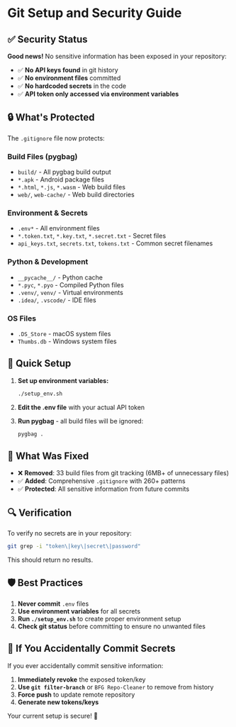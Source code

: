 # Git Setup and Security Guide

## ✅ Security Status

**Good news!** No sensitive information has been exposed in your repository:

- ✅ **No API keys found** in git history
- ✅ **No environment files** committed
- ✅ **No hardcoded secrets** in the code
- ✅ **API token only accessed via environment variables**

## 🔒 What's Protected

The `.gitignore` file now protects:

### Build Files (pygbag)
- `build/` - All pygbag build output
- `*.apk` - Android package files
- `*.html`, `*.js`, `*.wasm` - Web build files
- `web/`, `web-cache/` - Web build directories

### Environment & Secrets
- `.env*` - All environment files
- `*.token.txt`, `*.key.txt`, `*.secret.txt` - Secret files
- `api_keys.txt`, `secrets.txt`, `tokens.txt` - Common secret filenames

### Python & Development
- `__pycache__/` - Python cache
- `*.pyc`, `*.pyo` - Compiled Python files
- `.venv/`, `venv/` - Virtual environments
- `.idea/`, `.vscode/` - IDE files

### OS Files
- `.DS_Store` - macOS system files
- `Thumbs.db` - Windows system files

## 🚀 Quick Setup

1. **Set up environment variables:**
   ```bash
   ./setup_env.sh
   ```

2. **Edit the .env file** with your actual API token

3. **Run pygbag** - all build files will be ignored:
   ```bash
   pygbag .
   ```

## 📝 What Was Fixed

- ❌ **Removed**: 33 build files from git tracking (6MB+ of unnecessary files)
- ✅ **Added**: Comprehensive `.gitignore` with 260+ patterns
- ✅ **Protected**: All sensitive information from future commits

## 🔍 Verification

To verify no secrets are in your repository:
```bash
git grep -i "token\|key\|secret\|password"
```

This should return no results.

## 🛡️ Best Practices

1. **Never commit** `.env` files
2. **Use environment variables** for all secrets
3. **Run `./setup_env.sh`** to create proper environment setup
4. **Check git status** before committing to ensure no unwanted files

## 🚨 If You Accidentally Commit Secrets

If you ever accidentally commit sensitive information:

1. **Immediately revoke** the exposed token/key
2. **Use `git filter-branch`** or `BFG Repo-Cleaner` to remove from history
3. **Force push** to update remote repository
4. **Generate new tokens/keys**

Your current setup is secure! 🎉
